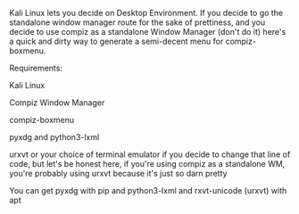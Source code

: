 Kali Linux lets you decide on Desktop Environment. If you decide to go the standalone window manager route for the sake of prettiness, and you decide to use compiz as a standalone Window Manager (don't do it) here's a quick and dirty way to generate a semi-decent menu for compiz-boxmenu. 

Requirements:

Kali Linux

Compiz Window Manager

compiz-boxmenu

pyxdg and python3-lxml

urxvt or your choice of terminal emulator if you decide to change that line of code, but let's be honest here, if you're using compiz as a standalone WM, you're probably using urxvt because it's just so darn pretty

You can get pyxdg with pip and python3-lxml and rxvt-unicode (urxvt) with apt